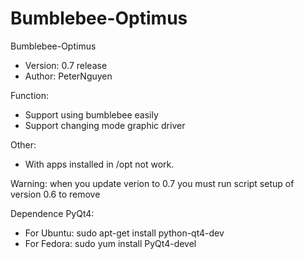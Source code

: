 Bumblebee-Optimus
=================
Bumblebee-Optimus
- Version: 0.7 release
- Author: PeterNguyen

Function:
- Support using bumblebee easily
- Support changing mode graphic driver

Other:
- With apps installed in /opt not work.

Warning: when you update verion to 0.7 you must run script setup of version 0.6 to remove

Dependence PyQt4:
- For Ubuntu: sudo apt-get install python-qt4-dev
- For Fedora: sudo yum install PyQt4-devel